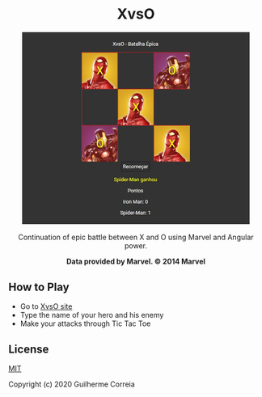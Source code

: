 <div align="center">
  <h1>XvsO</h1>
  <img src="./XvsO.jpg" width="450">
  <p>Continuation of epic battle between X and O using Marvel and Angular power.</p>
  <b>Data provided by Marvel. © 2014 Marvel</b>
</div>

## How to Play

- Go to [XvsO site](https://xvso.netlify.app/)
- Type the name of your hero and his enemy
- Make your attacks through Tic Tac Toe

## License

[MIT](https://github.com/GuiDevloper/XvsO/blob/master/LICENSE)

Copyright (c) 2020 Guilherme Correia
